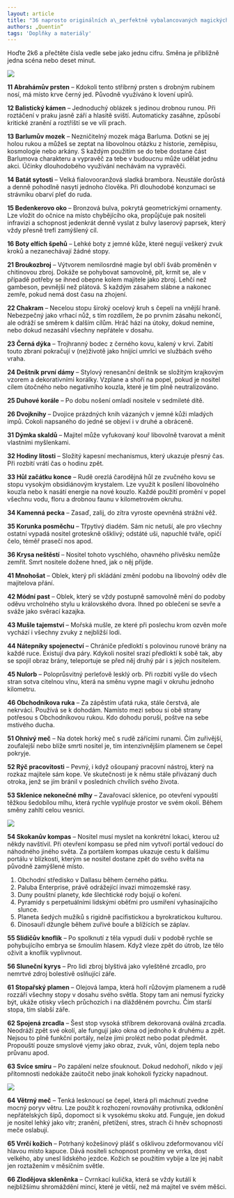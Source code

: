 ```yaml
---
layout: article
title: "36 naprosto originálních a\_perfektně vybalancovaných magických předmětů"
authors: „Quentin“
tags: 'Doplňky a materiály'
---
```


Hoďte 2k6 a přečtěte čísla vedle sebe jako jednu cifru. Směna je přibližně jedna scéna nebo deset minut.

![](rune-stones-1608031-12-opt.jpg)

__11	Abrahámův prsten__ – Kdokoli tento stříbrný prsten s drobným rubínem nosí, má místo krve černý jed. Původně využíváno k lovení upírů.

__12	Balistický kámen__ – Jednoduchý oblázek s jedinou drobnou runou. Při roztáčení v praku jasně září a hlasitě sviští. Automaticky zasáhne, způsobí kritické zranění a roztříští se ve vílí prach.

__13	Barlumův mozek__ – Nezničitelný mozek mága Barluma. Dotkni se jej holou rukou a můžeš se zeptat na libovolnou otázku z historie, zeměpisu, kosmologie nebo arkány. S každým použitím se do tebe dostane část Barlumova charakteru a vypravěč za tebe v budoucnu může udělat jednu akci. Účinky dlouhodobého využívání nechávám na vypravěči.

__14	Batát sytosti__ – Velká fialovooranžová sladká brambora. Neustále dorůstá a denně pohodlně nasytí jednoho člověka. Při dlouhodobé konzumaci se strávníku obarví pleť do ruda.

__15	Bedenkerovo oko__ – Bronzová bulva, pokrytá geometrickými ornamenty. Lze vložit do očnice na místo chybějícího oka, propůjčuje pak nositeli infravizi a schopnost jedenkrát denně vyslat z bulvy laserový paprsek, který vždy přesně trefí zamýšlený cíl.

__16	Boty elfích špehů__ – Lehké boty z jemné kůže, které negují veškerý zvuk kroků a nezanechávají žádné stopy.

__21	Broukozbroj__ – Výtvorem nemilosrdné magie byl obří šváb proměněn v chitinovou zbroj. Dokáže se pohybovat samovolně, pít, krmit se, ale v případě potřeby se ihned obepne kolem majitele jako zbroj. Lehčí než gambeson, pevnější než plátová. S každým zásahem slábne a nakonec zemře, pokud nemá dost času na zhojení.

__22	Chakram__ – Necelou stopu široký ocelový kruh s čepelí na vnější hraně. Nebezpečný jako vrhací nůž, s tím rozdílem, že po prvním zásahu nekončí, ale odráží se směrem k dalším cílům. Hráč hází na útoky, dokud nemine, nebo dokud nezasáhl všechny nepřátele v dosahu.

__23	Černá dýka__ – Trojhranný bodec z černého kovu, kalený v krvi. Zabití touto zbraní pokračují v (ne)životě jako hnijící umrlci ve službách svého vraha.

__24	Deštník první dámy__ – Stylový renesanční deštník se složitým krajkovým vzorem a dekorativními korálky. Vzplane a shoří na popel, pokud je nositel cílem útočného nebo negativního kouzla, které je tím plně neutralizováno.

__25	Duhové korále__ – Po dobu nošení omladí nositele v sedmileté dítě.

__26	Dvojknihy__ – Dvojice prázdných knih vázaných v jemné kůži mladých impů. Cokoli napsaného do jedné se objeví i v druhé a obráceně.

__31	Dýmka skaldů__ – Majitel může vyfukovaný kouř libovolně tvarovat a měnit vlastními myšlenkami.

__32	Hodiny lítosti__ – Složitý kapesní mechanismus, který ukazuje přesný čas. Při rozbití vrátí čas o hodinu zpět.

__33	Hůl začátku konce__ – Rudě orezlá čarodějná hůl ze zvučného kovu se stopu vysokým obsidiánovým krystalem. Lze využít k posílení libovolného kouzla nebo k nasátí energie na nové kouzlo. Každé použití promění v popel všechnu vodu, floru a drobnou faunu v kilometrovém okruhu.

__34	Kamenná pecka__ – Zasaď, zalij, do zítra vy­roste opevněná strážní věž.

__35	Korunka posměchu__ – Třpytivý diadém. Sám nic netuší, ale pro všechny ostatní vypadá nositel groteskně ošklivý; odstáté uši, napuchlé tváře, opičí čelo, téměř prasečí nos apod.

__36	Krysa neštěstí__ – Nositel tohoto vyschlého, ohavného přívěsku nemůže zemřít. Smrt nositele dožene hned, jak o něj přijde.

__41	Mnohošat__ – Oblek, který při skládání změní podobu na libovolný oděv dle majitelova přání.

__42	Módní past__ – Oblek, který se vždy postupně samovolně mění do podoby oděvu vrcholného stylu u královského dvora. Ihned po oblečení se sevře a sváže jako svěrací kazajka.

__43	Mušle tajemství__ – Mořská mušle, ze které při poslechu krom ozvěn moře vychází i všechny zvuky z nejbližší lodi.

__44	Nátepníky spojenectví__ – Chrániče předloktí s polovinou runové brány na každé ruce. Existují dva páry. Kdykoli nositel srazí předloktí k sobě tak, aby se spojil obraz brány, teleportuje se před něj druhý pár i s jejich nositelem.

__45	Nulorb__ – Poloprůsvitný perleťově lesklý orb. Při rozbití vyšle do všech stran sotva citelnou vlnu, která na směnu vypne magii v okruhu jednoho kilometru.

__46	Obchodníkova ruka__ – Za zápěstím uťatá ruka, stále čerstvá, ale nekrvácí. Používá se k dohodám. Namísto mezi sebou si obě strany potřesou s Obchodníkovou rukou. Kdo dohodu poruší, poštve na sebe mstivého ducha.

__51	Ohnivý meč__ – Na dotek horký meč s rudě zářícími runami. Čím zuřivější, zoufalejší nebo blíže smrti nositel je, tím intenzivnějším plamenem se čepel pokryje.

__52	Rýč pracovitosti__ – Pevný, i když ošoupaný pracovní nástroj, který na rozkaz majitele sám kope. Ve skutečnosti je k němu stále přivázaný duch otroka, jenž se jím bránil v posledních chvílích svého života.

__53	Sklenice nekonečné mlhy__ – Zavařovací sklenice, po otevření vypouští těžkou šedobílou mlhu, která rychle vyplňuje prostor ve svém okolí. Během směny zahltí celou vesnici.

![](map-of-the-world-42978-opt.jpg)

__54	Skokanův kompas__ – Nositel musí myslet na konkrétní lokaci, kterou už někdy navštívil. Při otevření kompasu se před ním vytvoří portál vedoucí do náhodného jiného světa. Za portálem kompas ukazuje cestu k dalšímu portálu v blízkosti, kterým se nositel dostane zpět do svého světa na původně zamýšlené místo.

1. Obchodní středisko v Dallasu během černého pátku.
1. Paluba Enterprise, právě odrážející invazi mimozemské rasy.
1. Duny pouštní planety, kde šlechtické rody bojují o koření.
1. Pyramidy s perpetuálními lidskými oběťmi pro usmíření vyhasínajícího slunce.
1. Planeta šedých mužíků s rigidně pacifistickou a byrokratickou kulturou.
1. Dinosauří džungle během zuřivé bouře a blížících se záplav.

__55	Slídičův knoflík__ – Po spolknutí z těla vypudí duši v podobě rychle se pohybujícího embrya se šmoulím hlasem. Když vleze zpět do útrob, lze tělo oživit a knoflík vyplivnout.

__56	Sluneční kyrys__ – Pro lidi zbroj blyštivá jako vyleštěné zrcadlo, pro nemrtvé zdroj bolestivě oslňující záře.

__61	Stopařský plamen__ – Olejová lampa, která hoří růžovým plamenem a rudě rozzáří všechny stopy v dosahu svého světla. Stopy tam ani nemusí fyzicky být, ukáže otisky všech průchozích i na dlážděném povrchu. Čím starší stopa, tím slabší záře.

__62	Spojená zrcadla__ – Šest stop vysoká stříbrem dekorovaná oválná zrcadla. Neodráží zpět své okolí, ale fungují jako okna od jednoho k druhému a zpět. Nejsou to plně funkční portály, nelze jimi prolézt nebo podat předmět. Propouští pouze smyslové vjemy jako obraz, zvuk, vůni, dojem tepla nebo průvanu apod.

__63	Svíce smíru__ – Po zapálení nelze sfouknout. Dokud nedohoří, nikdo v její přítomnosti nedokáže zaútočit nebo jinak kohokoli fyzicky napadnout.

![](sword-650183-960-720-opt.jpg)

__64	Větrný meč__ – Tenká lesknoucí se čepel, která při máchnutí zvedne mocný poryv větru. Lze použít k rozhození rovnováhy protivníka, odklonění nepřátelských šípů, dopomoct si k vysokému skoku atd. Funguje, jen dokud je nositel lehký jako vítr; zranění, přetížení, stres, strach či hněv schopnosti meče oslabují.

__65	Vrrčí kožich__ – Potrhaný kožešinový plášť s ošklivou zdeformovanou vlčí hlavou místo kapuce. Dává nositeli schopnost proměny ve vrrka, dost velkého, aby unesl lidského jezdce. Kožich se použitím vybije a lze jej nabít jen roztažením v měsíčním světle.

__66	Zlodějova skleněnka__ – Cvrnkací kulička, která se vždy kutálí k nejbližšímu shromáždění mincí, které je větší, než má majitel ve svém měšci.
